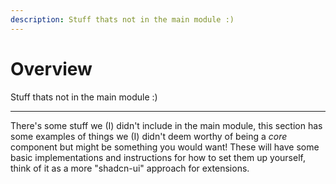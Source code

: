 ```yaml
---
description: Stuff thats not in the main module :)
---
```


# Overview

Stuff thats not in the main module :)

---

There's some stuff we (I) didn't include in the main module, this section has some examples of things we (I) didn't deem worthy of being a _core_ component but might be something you would want! These will have some basic implementations and instructions for how to set them up yourself, think of it as a more "shadcn-ui" approach for extensions.